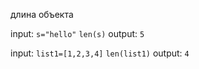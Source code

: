 длина объекта

input:
`s="hello"`
`len(s)`
output:
`5`


input:
`list1=[1,2,3,4]`
`len(list1)`
output:
`4`
